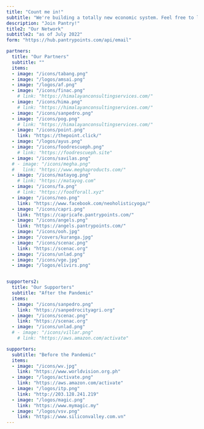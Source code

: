 ```yaml
---
title: "Count me in!"
subtitle: "We're building a totally new economic system. Feel free to leave an inquiry"
description: "Join Pantry!"
title2: "Our Network"
subtitle2: "as of July 2022"
form: "https://hub.pantrypoints.com/api/email"

partners:
  title: "Our Partners"
  subtitle: ""
  items:
  - image: "/icons/tabang.png"
  - image: "/logos/amsai.png"
  - image: "/logos/af.png"
  - image: "/icons/finac.png"
    # link: "https://himalayanconsultingservices.com/"
  - image: "/icons/hima.png"
    # link: "https://himalayanconsultingservices.com/"      
  - image: "/icons/sanpedro.png"
  - image: "/icons/pog.png"  
    # link: "https://himalayanconsultingservices.com/"
  - image: "/icons/point.png"
    link: "https://thepoint.click/"      
  - image: "/logos/ayus.png"
  - image: "/icons/foodrescueph.png"
    # link: "https://foodrescueph.site"
  - image: "/icons/savilas.png"
  # - image: "/icons/megha.png"
  #   link: "https://www.meghaproducts.com/"  
  - image: "/icons/matayog.png"
    # link: "https://matayog.com"  
  - image: "/icons/fa.png"
    # link: "https://foodforall.xyz"  
  - image: "/icons/neo.png"
    link: "https://www.facebook.com/neoholisticyoga/"  
  - image: "/icons/capri.png"    
    link: "https://capricafe.pantrypoints.com/"  
  - image: "/icons/angels.png"
    link: "https://angels.pantrypoints.com/"  
  - image: "/icons/ooh.jpg"
  - image: "/covers/kuranga.jpg"
  - image: "/icons/scenac.png"
    link: "https://scenac.org"  
  - image: "/icons/unlad.png"
  - image: "/icons/vge.jpg"
  - image: "/logos/elivirs.png"


supporters2:
  title: "Our Supporters"
  subtitle: "After the Pandemic"
  items:
  - image: "/icons/sanpedro.png"
    link: "https://sanpedrocityagri.org"
  - image: "/icons/scenac.png"
    link: "https://scenac.org"
  - image: "/icons/unlad.png"           
  # - image: "/icons/villar.png"
    # link: "https://aws.amazon.com/activate"  

supporters:
  subtitle: "Before the Pandemic"
  items:
  - image: "/icons/wv.jpg"
    link: "https://www.worldvision.org.ph"
  - image: "/logos/activate.png"
    link: "https://aws.amazon.com/activate"  
  - image: "/logos/itp.png"
    link: "http://203.128.241.219"  
  - image: "/logos/magic.png"  
    link: "https://www.mymagic.my"  
  - image: "/logos/vsv.png"      
    link: "https://www.siliconvalley.com.vn"
---
```

